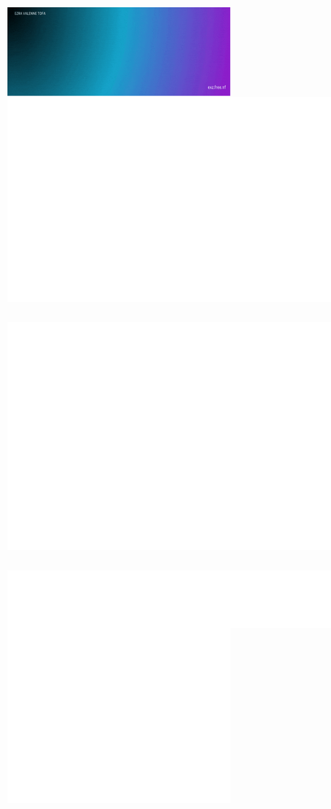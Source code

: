 <img src="./gif/Welcome.gif" width="100%" height="200" alt="">
<div style="display:flex;"><img src="./metrics/metrics-core.svg" alt=""><img src="./metrics/metrics-achievements.svg" alt=""></div>
<br>
<h2></h2>
<div style="display:flex;"><img src="./metrics/metrics-community.svg" alt=""><img src="./metrics/metrics-isometric.svg" alt=""></div>
<br>
<h2></h2>
<div style="display:flex; align-items:start;"><img src="./metrics/metrics-pagespeed.svg" alt=""><img src="./metrics/metrics-languages.svg" alt=""></div>
